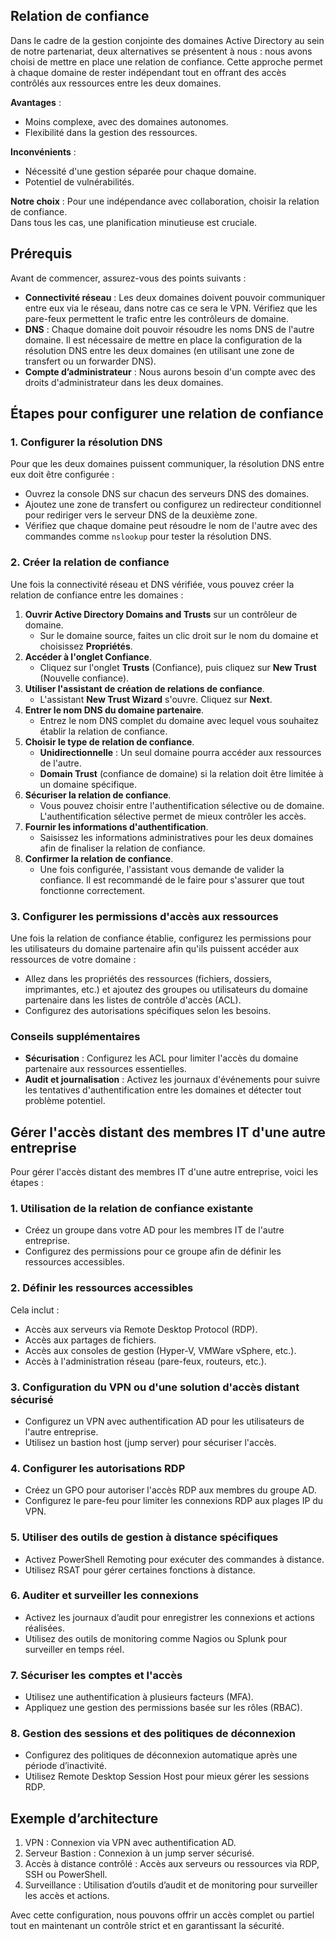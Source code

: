 ## Relation de confiance

Dans le cadre de la gestion conjointe des domaines Active Directory au sein de notre partenariat, deux alternatives se présentent à nous : nous avons choisi de mettre en place une relation de confiance. Cette approche permet à chaque domaine de rester indépendant tout en offrant des accès contrôlés aux ressources entre les deux domaines.

**Avantages** :
- Moins complexe, avec des domaines autonomes.
- Flexibilité dans la gestion des ressources.

**Inconvénients** :
- Nécessité d'une gestion séparée pour chaque domaine.
- Potentiel de vulnérabilités.

**Notre choix** : Pour une indépendance avec collaboration, choisir la relation de confiance.  
Dans tous les cas, une planification minutieuse est cruciale.

## Prérequis

Avant de commencer, assurez-vous des points suivants :

- **Connectivité réseau** : Les deux domaines doivent pouvoir communiquer entre eux via le réseau, dans notre cas ce sera le VPN. Vérifiez que les pare-feux permettent le trafic entre les contrôleurs de domaine.
- **DNS** : Chaque domaine doit pouvoir résoudre les noms DNS de l'autre domaine. Il est nécessaire de mettre en place la configuration de la résolution DNS entre les deux domaines (en utilisant une zone de transfert ou un forwarder DNS).
- **Compte d’administrateur** : Nous aurons besoin d'un compte avec des droits d'administrateur dans les deux domaines.

## Étapes pour configurer une relation de confiance

### 1. Configurer la résolution DNS
Pour que les deux domaines puissent communiquer, la résolution DNS entre eux doit être configurée :

- Ouvrez la console DNS sur chacun des serveurs DNS des domaines.
- Ajoutez une zone de transfert ou configurez un redirecteur conditionnel pour rediriger vers le serveur DNS de la deuxième zone.
- Vérifiez que chaque domaine peut résoudre le nom de l'autre avec des commandes comme `nslookup` pour tester la résolution DNS.

### 2. Créer la relation de confiance

Une fois la connectivité réseau et DNS vérifiée, vous pouvez créer la relation de confiance entre les domaines :

1. **Ouvrir Active Directory Domains and Trusts** sur un contrôleur de domaine.
   - Sur le domaine source, faites un clic droit sur le nom du domaine et choisissez **Propriétés**.
2. **Accéder à l'onglet Confiance**.
   - Cliquez sur l'onglet **Trusts** (Confiance), puis cliquez sur **New Trust** (Nouvelle confiance).
3. **Utiliser l'assistant de création de relations de confiance**.
   - L'assistant **New Trust Wizard** s'ouvre. Cliquez sur **Next**.
4. **Entrer le nom DNS du domaine partenaire**.
   - Entrez le nom DNS complet du domaine avec lequel vous souhaitez établir la relation de confiance.
5. **Choisir le type de relation de confiance**.
   - **Unidirectionnelle** : Un seul domaine pourra accéder aux ressources de l'autre.
   - **Domain Trust** (confiance de domaine) si la relation doit être limitée à un domaine spécifique.
6. **Sécuriser la relation de confiance**.
   - Vous pouvez choisir entre l'authentification sélective ou de domaine. L'authentification sélective permet de mieux contrôler les accès.
7. **Fournir les informations d'authentification**.
   - Saisissez les informations administratives pour les deux domaines afin de finaliser la relation de confiance.
8. **Confirmer la relation de confiance**.
   - Une fois configurée, l'assistant vous demande de valider la confiance. Il est recommandé de le faire pour s'assurer que tout fonctionne correctement.

### 3. Configurer les permissions d'accès aux ressources

Une fois la relation de confiance établie, configurez les permissions pour les utilisateurs du domaine partenaire afin qu'ils puissent accéder aux ressources de votre domaine :

- Allez dans les propriétés des ressources (fichiers, dossiers, imprimantes, etc.) et ajoutez des groupes ou utilisateurs du domaine partenaire dans les listes de contrôle d'accès (ACL).
- Configurez des autorisations spécifiques selon les besoins.

### Conseils supplémentaires
- **Sécurisation** : Configurez les ACL pour limiter l'accès du domaine partenaire aux ressources essentielles.
- **Audit et journalisation** : Activez les journaux d'événements pour suivre les tentatives d'authentification entre les domaines et détecter tout problème potentiel.

## Gérer l'accès distant des membres IT d'une autre entreprise

Pour gérer l'accès distant des membres IT d'une autre entreprise, voici les étapes :

### 1. Utilisation de la relation de confiance existante
- Créez un groupe dans votre AD pour les membres IT de l'autre entreprise.
- Configurez des permissions pour ce groupe afin de définir les ressources accessibles.

### 2. Définir les ressources accessibles
Cela inclut :
- Accès aux serveurs via Remote Desktop Protocol (RDP).
- Accès aux partages de fichiers.
- Accès aux consoles de gestion (Hyper-V, VMWare vSphere, etc.).
- Accès à l'administration réseau (pare-feux, routeurs, etc.).

### 3. Configuration du VPN ou d'une solution d'accès distant sécurisé
- Configurez un VPN avec authentification AD pour les utilisateurs de l'autre entreprise.
- Utilisez un bastion host (jump server) pour sécuriser l'accès.

### 4. Configurer les autorisations RDP
- Créez un GPO pour autoriser l'accès RDP aux membres du groupe AD.
- Configurez le pare-feu pour limiter les connexions RDP aux plages IP du VPN.

### 5. Utiliser des outils de gestion à distance spécifiques
- Activez PowerShell Remoting pour exécuter des commandes à distance.
- Utilisez RSAT pour gérer certaines fonctions à distance.

### 6. Auditer et surveiller les connexions
- Activez les journaux d’audit pour enregistrer les connexions et actions réalisées.
- Utilisez des outils de monitoring comme Nagios ou Splunk pour surveiller en temps réel.

### 7. Sécuriser les comptes et l'accès
- Utilisez une authentification à plusieurs facteurs (MFA).
- Appliquez une gestion des permissions basée sur les rôles (RBAC).

### 8. Gestion des sessions et des politiques de déconnexion
- Configurez des politiques de déconnexion automatique après une période d’inactivité.
- Utilisez Remote Desktop Session Host pour mieux gérer les sessions RDP.

## Exemple d’architecture

1. VPN : Connexion via VPN avec authentification AD.
2. Serveur Bastion : Connexion à un jump server sécurisé.
3. Accès à distance contrôlé : Accès aux serveurs ou ressources via RDP, SSH ou PowerShell.
4. Surveillance : Utilisation d’outils d’audit et de monitoring pour surveiller les accès et actions.

Avec cette configuration, nous pouvons offrir un accès complet ou partiel tout en maintenant un contrôle strict et en garantissant la sécurité.

